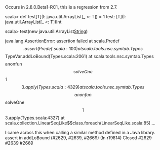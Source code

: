Occurs in 2.8.0.Beta1-RC1, this is a regression from 2.7. 

scala> def test[T](l: java.util.ArrayList[_ <: T]) = 1
test: [T](l: java.util.ArrayList[_ <: T])Int

scala> test(new java.util.ArrayList[String]())

java.lang.AssertionError: assertion failed
	at scala.Predef$$.assert(Predef.scala:100)
	at scala.tools.nsc.symtab.Types$$TypeVar.addLoBound(Types.scala:2061)
	at scala.tools.nsc.symtab.Types$$$$anonfun$$solveOne$$1$$3.apply(Types.scala:4329)
	at scala.tools.nsc.symtab.Types$$$$anonfun$$solveOne$$1$$3.apply(Types.scala:4327)
	at scala.collection.LinearSeqLike$$class.foreach(LinearSeqLike.scala:85)
...

I came across this when calling a similar method defined in a Java library.
assert in addLoBound (#2629, #2639, #2669)
(In r19814) Closed #2629 #2639 #2669
